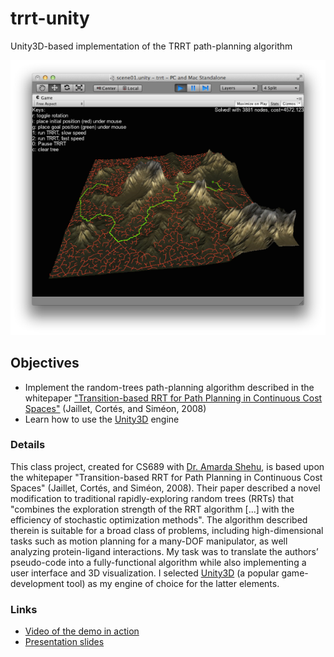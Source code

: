 # trrt-unity
Unity3D-based implementation of the TRRT path-planning algorithm

![Unity Screenshot](/images/image10.png)

## Objectives
- Implement the random-trees path-planning algorithm described in the whitepaper ["Transition-based RRT for Path Planning in Continuous Cost Spaces"](http://www.leonardjaillet.com/Publications_files/Iros08_Jaillet_TransitRRT.pdf) (Jaillet, Cortés, and Siméon, 2008)
- Learn how to use the [Unity3D](https://unity3d.com/) engine

### Details
This class project, created for CS689 with [Dr. Amarda Shehu](http://cs.gmu.edu/~ashehu/), is based upon the whitepaper "Transition-based RRT for Path Planning in Continuous Cost Spaces" (Jaillet, Cortés, and Siméon, 2008). Their paper described a novel modification to traditional rapidly-exploring random trees (RRTs) that "combines the exploration strength of the RRT algorithm [...] with the efficiency of stochastic optimization methods". The algorithm described therein is suitable for a broad class of problems, including high-dimensional tasks such as motion planning for a many-DOF manipulator, as well analyzing protein-ligand interactions. My task was to translate the authors’ pseudo-code into a fully-functional algorithm while also implementing a user interface and 3D visualization. I selected [Unity3D](https://unity3d.com/) (a popular game-development tool) as my engine of choice for the latter elements.

### Links
- [Video of the demo in action](https://dl.dropboxusercontent.com/u/8060729/trrt_movie.mp4)
- [Presentation slides](/docs/clark_cs689_trrt.pdf)
